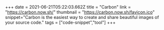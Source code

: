+++
date = 2021-06-21T05:22:03.662Z
title = "Carbon"
link = "https://carbon.now.sh/"
thumbnail = "https://carbon.now.sh/favicon.ico"
snippet="Carbon is the easiest way to create and share beautiful images of your source code."
tags = ["code-snippet","tool"]
+++